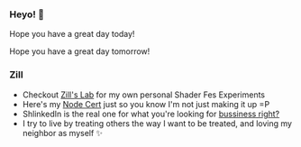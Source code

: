 ### Heyo! 👋

Hope you have a great day today!

Hope you have a great day tomorrow!

### Zill
- Checkout [Zill's Lab](https://wswoodruff.github.io/zills-lab-site) for my own personal Shader Fes Experiments
- Here's my [Node Cert](https://www.credly.com/badges/dc107cd5-6665-4e41-9cf0-406a25a9813c) just so you know I'm not just making it up =P
- ShlinkedIn is the real one for what you're looking for [bussiness right?](https://www.shlinkedin.com/sh/pancakedev)
- I try to live by treating others the way I want to be treated, and loving my neighbor as myself :sparkles:
